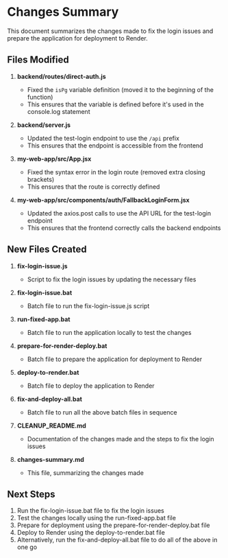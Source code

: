 # Changes Summary

This document summarizes the changes made to fix the login issues and prepare the application for deployment to Render.

## Files Modified

1. **backend/routes/direct-auth.js**
   - Fixed the `isPg` variable definition (moved it to the beginning of the function)
   - This ensures that the variable is defined before it's used in the console.log statement

2. **backend/server.js**
   - Updated the test-login endpoint to use the `/api` prefix
   - This ensures that the endpoint is accessible from the frontend

3. **my-web-app/src/App.jsx**
   - Fixed the syntax error in the login route (removed extra closing brackets)
   - This ensures that the route is correctly defined

4. **my-web-app/src/components/auth/FallbackLoginForm.jsx**
   - Updated the axios.post calls to use the API URL for the test-login endpoint
   - This ensures that the frontend correctly calls the backend endpoints

## New Files Created

1. **fix-login-issue.js**
   - Script to fix the login issues by updating the necessary files

2. **fix-login-issue.bat**
   - Batch file to run the fix-login-issue.js script

3. **run-fixed-app.bat**
   - Batch file to run the application locally to test the changes

4. **prepare-for-render-deploy.bat**
   - Batch file to prepare the application for deployment to Render

5. **deploy-to-render.bat**
   - Batch file to deploy the application to Render

6. **fix-and-deploy-all.bat**
   - Batch file to run all the above batch files in sequence

7. **CLEANUP_README.md**
   - Documentation of the changes made and the steps to fix the login issues

8. **changes-summary.md**
   - This file, summarizing the changes made

## Next Steps

1. Run the fix-login-issue.bat file to fix the login issues
2. Test the changes locally using the run-fixed-app.bat file
3. Prepare for deployment using the prepare-for-render-deploy.bat file
4. Deploy to Render using the deploy-to-render.bat file
5. Alternatively, run the fix-and-deploy-all.bat file to do all of the above in one go
